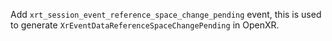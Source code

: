 Add `xrt_session_event_reference_space_change_pending` event, this is used to
generate `XrEventDataReferenceSpaceChangePending` in OpenXR.

